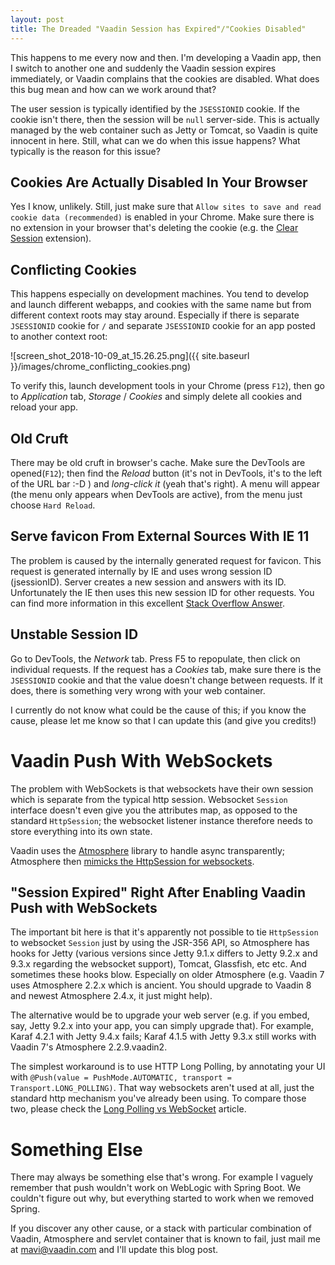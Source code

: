 ```yaml
---
layout: post
title: The Dreaded "Vaadin Session has Expired"/"Cookies Disabled"
---
```


This happens to me every now and then. I'm developing a Vaadin app, then I switch to another one and suddenly the Vaadin session expires immediately, or Vaadin complains that the cookies are disabled. What does this bug mean and how can we work around that?

The user session is typically identified by the `JSESSIONID` cookie. If the cookie isn't there, then the session will be `null` server-side. This is actually managed by the web container such as Jetty or Tomcat, so Vaadin is quite innocent in here. Still, what can we do when this issue happens? What typically is the reason for this issue?

## Cookies Are Actually Disabled In Your Browser

Yes I know, unlikely. Still, just make sure that `Allow sites to save and read cookie data (recommended)` is enabled in your Chrome. Make sure there is no extension in your browser that's deleting the cookie (e.g. the [Clear Session](https://chrome.google.com/webstore/detail/clear-session/maejjihldgmkjlfmgpgoebepjchengka) extension).

## Conflicting Cookies

This happens especially on development machines. You tend to develop and launch different webapps, and cookies with the same name but from different context roots may stay around. Especially if there is separate `JSESSIONID` cookie for `/` and separate `JSESSIONID` cookie for an app posted to another context root:

![screen_shot_2018-10-09_at_15.26.25.png]({{ site.baseurl }}/images/chrome_conflicting_cookies.png)

To verify this, launch development tools in your Chrome (press `F12`), then go to *Application* tab, *Storage* / *Cookies* and simply delete all cookies and reload your app.

## Old Cruft

There may be old cruft in browser's cache. Make sure the DevTools are opened(`F12`); then find the *Reload* button (it's not in DevTools, it's to the left of the URL bar :-D ) and *long-click it* (yeah that's right). A menu will appear (the menu only appears when DevTools are active), from the menu just choose `Hard Reload`.

## Serve favicon From External Sources With IE 11

The problem is caused by the internally generated request for favicon. This request is generated internally by IE and uses wrong session ID (jsessionID). Server creates a new session and answers with its ID. Unfortunately the IE then uses this new session ID for other requests. You can find more information in this excellent [Stack Overflow Answer](https://stackoverflow.com/questions/40722395/vaadin-session-expired-immediately).

## Unstable Session ID

Go to DevTools, the *Network* tab. Press F5 to repopulate, then click on individual requests. If the request has a *Cookies* tab, make sure there is the `JSESSIONID` cookie and that the value doesn't change between requests. If it does, there is something very wrong with your web container.

I currently do not know what could be the cause of this; if you know the cause, please let me know so that I can update this (and give you credits!)

# Vaadin Push With WebSockets

The problem with WebSockets is that websockets have their own session which is separate from the typical http session. Websocket `Session` interface doesn't even give you the attributes map, as opposed to the standard `HttpSession`; the websocket listener instance therefore needs to store everything into its own state.

Vaadin uses the [Atmosphere](https://github.com/Atmosphere/atmosphere) library to handle async transparently; Atmosphere then [mimicks the HttpSession for websockets](https://github.com/Atmosphere/atmosphere/wiki/Enabling-HttpSession-Support).

## "Session Expired" Right After Enabling Vaadin Push with WebSockets

The important bit here is that it's apparently not possible to tie `HttpSession` to websocket `Session` just by using the JSR-356 API, so Atmosphere has hooks for Jetty (various versions since Jetty 9.1.x differs to Jetty 9.2.x and 9.3.x regarding the websocket support), Tomcat, Glassfish, etc etc. And sometimes these hooks blow. Especially on older Atmosphere (e.g. Vaadin 7 uses Atmosphere 2.2.x which is ancient. You should upgrade to Vaadin 8 and newest Atmosphere 2.4.x, it just might help).

The alternative would be to upgrade your web server (e.g. if you embed, say, Jetty 9.2.x into your app, you can simply upgrade that). For example, Karaf 4.2.1 with Jetty 9.4.x fails; Karaf 4.1.5 with Jetty 9.3.x still works with Vaadin 7's Atmosphere 2.2.9.vaadin2.

The simplest workaround is to use HTTP Long Polling, by annotating your UI with `@Push(value = PushMode.AUTOMATIC, transport = Transport.LONG_POLLING)`. That way websockets aren't used at all, just the standard http mechanism you've already been using. To compare those two, please check the [Long Polling vs WebSocket](http://mavi.logdown.com/posts/7814158-7814158-long-polling-vs-websockets) article.

# Something Else

There may always be something else that's wrong. For example I vaguely remember that push wouldn't work on WebLogic with Spring Boot. We couldn't figure out why, but everything started to work when we removed Spring.

If you discover any other cause, or a stack with particular combination of Vaadin, Atmosphere and servlet container that is known to fail, just mail me at mavi@vaadin.com and I'll update this blog post.
